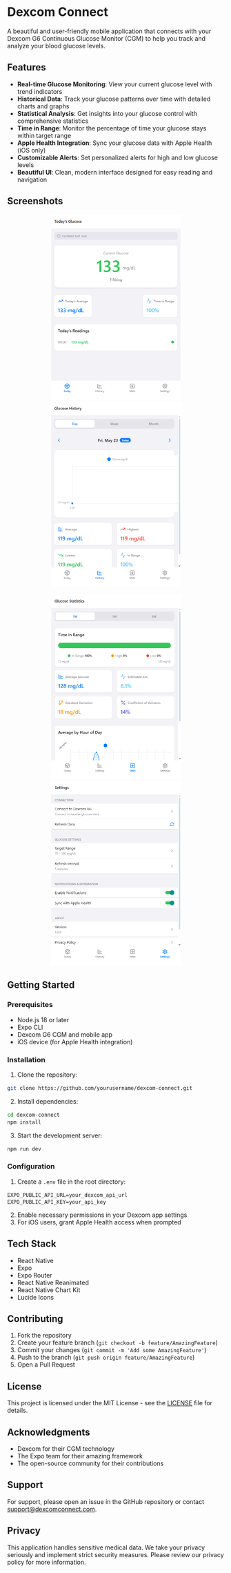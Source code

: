 # Dexcom Connect

A beautiful and user-friendly mobile application that connects with your Dexcom G6 Continuous Glucose Monitor (CGM) to help you track and analyze your blood glucose levels.

## Features

- **Real-time Glucose Monitoring**: View your current glucose level with trend indicators
- **Historical Data**: Track your glucose patterns over time with detailed charts and graphs
- **Statistical Analysis**: Get insights into your glucose control with comprehensive statistics
- **Time in Range**: Monitor the percentage of time your glucose stays within target range
- **Apple Health Integration**: Sync your glucose data with Apple Health (iOS only)
- **Customizable Alerts**: Set personalized alerts for high and low glucose levels
- **Beautiful UI**: Clean, modern interface designed for easy reading and navigation

## Screenshots

<p align="center">
  <img src="Todays-Glucose.png" width="300"/>
  <img src="GlucoseHistory.png" width="300"/>
</p>
<p align="center">
  <img src="GlucoseStatistics.png" width="300"/>
  <img src="Settings.png" width="300"/>
</p>

## Getting Started

### Prerequisites

- Node.js 18 or later
- Expo CLI
- Dexcom G6 CGM and mobile app
- iOS device (for Apple Health integration)

### Installation

1. Clone the repository:
```bash
git clone https://github.com/yourusername/dexcom-connect.git
```

2. Install dependencies:
```bash
cd dexcom-connect
npm install
```

3. Start the development server:
```bash
npm run dev
```

### Configuration

1. Create a `.env` file in the root directory:
```
EXPO_PUBLIC_API_URL=your_dexcom_api_url
EXPO_PUBLIC_API_KEY=your_api_key
```

2. Enable necessary permissions in your Dexcom app settings
3. For iOS users, grant Apple Health access when prompted

## Tech Stack

- React Native
- Expo
- Expo Router
- React Native Reanimated
- React Native Chart Kit
- Lucide Icons

## Contributing

1. Fork the repository
2. Create your feature branch (`git checkout -b feature/AmazingFeature`)
3. Commit your changes (`git commit -m 'Add some AmazingFeature'`)
4. Push to the branch (`git push origin feature/AmazingFeature`)
5. Open a Pull Request

## License

This project is licensed under the MIT License - see the [LICENSE](LICENSE) file for details.

## Acknowledgments

- Dexcom for their CGM technology
- The Expo team for their amazing framework
- The open-source community for their contributions

## Support

For support, please open an issue in the GitHub repository or contact support@dexcomconnect.com.

## Privacy

This application handles sensitive medical data. We take your privacy seriously and implement strict security measures. Please review our privacy policy for more information.
